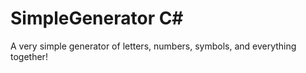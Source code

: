 # SimpleGenerator С#
A very simple generator of letters, numbers, symbols, and everything together!
